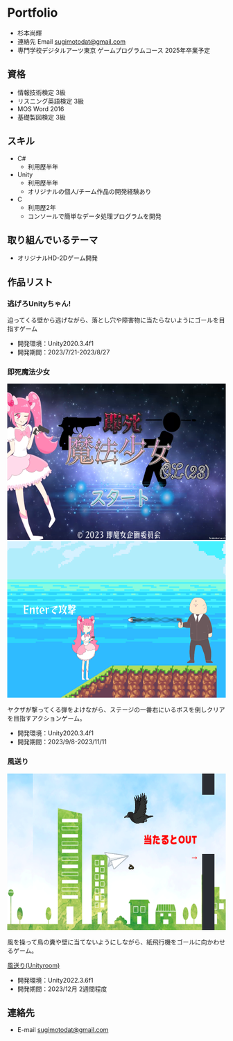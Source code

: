 # Portfolio

- 杉本尚輝
- 連絡先 Email [sugimotodat@gmail.com](mailto:sugimotodat@gmail.com)
- 専門学校デジタルアーツ東京 ゲームプログラムコース 2025年卒業予定

## 資格
- 情報技術検定 3級
- リスニング英語検定 3級
- MOS Word 2016
- 基礎製図検定 3級

## スキル
- C#
  - 利用歴半年
- Unity
  - 利用歴半年
  - オリジナルの個人/チーム作品の開発経験あり
- C
  - 利用歴2年
  - コンソールで簡単なデータ処理プログラムを開発

## 取り組んでいるテーマ
- オリジナルHD-2Dゲーム開発

## 作品リスト

### 逃げろUnityちゃん!


迫ってくる壁から逃げながら、落とし穴や障害物に当たらないようにゴールを目指すゲーム

- 開発環境：Unity2020.3.4f1
- 開発期間：2023/7/21-2023/8/27
### 即死魔法少女
<img src="images/majo_title.png" alt="即魔女" style="height: 360px">

<img src="images/majo_play.png" alt="即魔女" style="height: 360px">

ヤクザが撃ってくる弾をよけながら、ステージの一番右にいるボスを倒しクリアを目指すアクションゲーム。

- 開発環境：Unity2020.3.4f1
- 開発期間：2023/9/8-2023/11/11

### 風送り

<img src="images/kazeokuri_play.png" alt="風送り" style="height: 360px">

風を操って鳥の糞や壁に当てないようにしながら、紙飛行機をゴールに向かわせるゲーム。

[風送り(Unityroom)](https://unityroom.com/games/kazeokuri)

- 開発環境：Unity2022.3.6f1
- 開発期間：2023/12月 2週間程度

## 連絡先
- E-mail [sugimotodat@gmail.com](mailto:sugimotodat@gmail.com)
